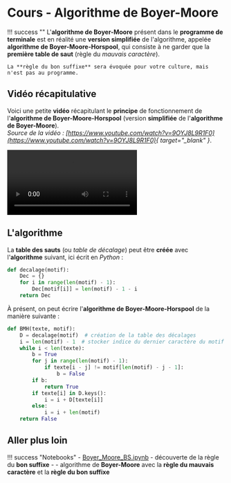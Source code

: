 # Cours - Algorithme de Boyer-Moore

!!! success ""
    L'**algorithme de Boyer-Moore** présent dans le **programme de terminale** est en réalité une **version simplifiée** de l'algorithme, appelée **algorithme de Boyer-Moore-Horspool**, qui consiste à ne garder que la **première table de saut** (règle du *mauvais caractère*).

    La **règle du bon suffixe** sera évoquée pour votre culture, mais n'est pas au programme.

## Vidéo récapitulative

Voici une petite **vidéo** récapitulant le **principe** de fonctionnement de l'**algorithme de Boyer-Moore-Horspool** (version **simplifiée** de l'**algorithme de Boyer-Moore**).  
*Source de la vidéo : [https://www.youtube.com/watch?v=9OYJ8L9R1F0](https://www.youtube.com/watch?v=9OYJ8L9R1F0){ target="_blank" }*.

![type:video](src/video_BMH.mp4)

## L'algorithme

La **table des sauts** (ou *table de décalage*) peut être **créée** avec l'**algorithme** suivant, ici écrit en *Python* :

```python
def decalage(motif):
    Dec = {}
    for i in range(len(motif) - 1):
        Dec[motif[i]] = len(motif) - 1 - i
    return Dec
```

À présent, on peut écrire l'**algorithme de Boyer-Moore-Horspool** de la manière suivante :

```python
def BMH(texte, motif):
    D = decalage(motif)  # création de la table des décalages
    i = len(motif) - 1  # stocker indice du dernier caractère du motif
    while i < len(texte):
        b = True
        for j in range(len(motif) - 1):
            if texte[i - j] != motif[len(motif) - j - 1]:
                b = False
        if b:
            return True
        if texte[i] in D.keys():
            i = i + D[texte[i]]
        else:
            i = i + len(motif)
    return False
```

## Aller plus loin

!!! success "Notebooks"
    - [Boyer_Moore_BS.ipynb](src/Boyer_Moore_BS.ipynb) - découverte de la règle du **bon suffixe**
    - [](src/Boyer_Moore_complet.ipynb) - algorithme de **Boyer-Moore** avec la **règle du mauvais caractère** et la **règle du bon suffixe**